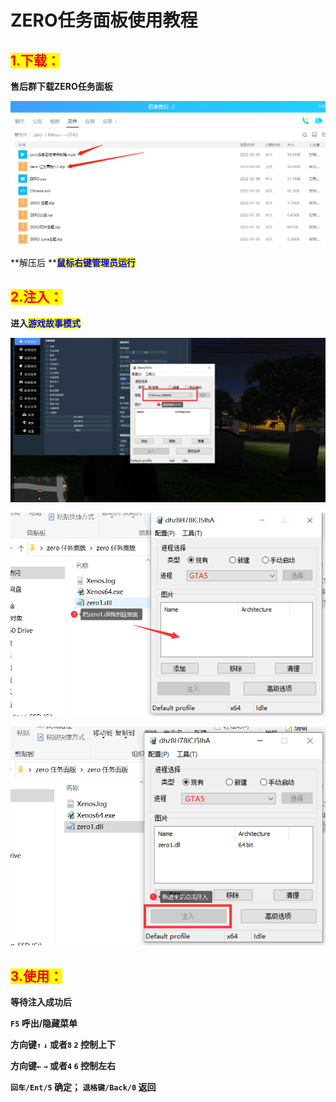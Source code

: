 # ZERO任务面板使用教程

## <mark style="color:red;">1.</mark><mark style="color:red;">**下载：**</mark>

**售后群下载ZERO任务面板**

![售后群也有视频教程，更加方便](<../../.gitbook/assets/image (14) (1) (1) (1) (1) (1) (1).png>)

**解压后 **<mark style="color:blue;">**鼠标右键管理员运行**</mark>

## <mark style="color:red;">**2.注入：**</mark>

**进入**<mark style="color:blue;">**游戏故事模式**</mark>

![](<../../.gitbook/assets/image (12) (1) (1) (1) (1).png>)

![](<../../.gitbook/assets/image (7) (1) (1) (1) (1) (1).png>)

![](<../../.gitbook/assets/image (18) (1) (1) (1) (1) (1) (1) (1) (1) (1).png>)

## <mark style="color:red;">**3.使用：**</mark>

**等待注入成功后**

**`F5` 呼出/隐藏菜单**

**方向键`↑`  `↓` 或者`8`  `2` 控制上下**

**方向键`←`  `→` 或者`4`  `6` 控制左右**

**`回车/Ent/5` 确定； `退格键/Back/0` 返回**
